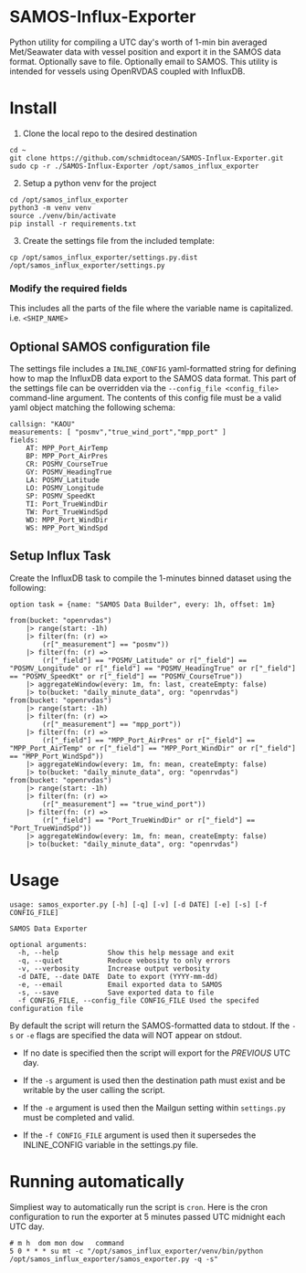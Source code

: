 # SAMOS-Influx-Exporter
Python utility for compiling a UTC day's worth of 1-min bin averaged Met/Seawater data with vessel position and export it in the SAMOS data format. Optionally save to file. Optionally email to SAMOS.  This utility is intended for vessels using OpenRVDAS coupled with InfluxDB.

# Install
1. Clone the local repo to the desired destination
```
cd ~
git clone https://github.com/schmidtocean/SAMOS-Influx-Exporter.git
sudo cp -r ./SAMOS-Influx-Exporter /opt/samos_influx_exporter
```

2. Setup a python venv for the project
```
cd /opt/samos_influx_exporter
python3 -m venv venv
source ./venv/bin/activate
pip install -r requirements.txt
```

3. Create the settings file from the included template:
```
cp /opt/samos_influx_exporter/settings.py.dist /opt/samos_influx_exporter/settings.py
```

### Modify the required fields
This includes all the parts of the file where the variable name is capitalized. i.e. `<SHIP_NAME>`

## Optional SAMOS configuration file
The settings file includes a `INLINE_CONFIG` yaml-formatted string for defining how to map the InfluxDB data export to the SAMOS data format.  This part of the settings file can be overridden via the `--config_file <config_file>` command-line argument.  The contents of this config file must be a valid yaml object matching the following schema:

```
callsign: "KAOU"
measurements: [ "posmv","true_wind_port","mpp_port" ]
fields:
    AT: MPP_Port_AirTemp
    BP: MPP_Port_AirPres
    CR: POSMV_CourseTrue
    GY: POSMV_HeadingTrue
    LA: POSMV_Latitude
    LO: POSMV_Longitude
    SP: POSMV_SpeedKt
    TI: Port_TrueWindDir
    TW: Port_TrueWindSpd
    WD: MPP_Port_WindDir
    WS: MPP_Port_WindSpd
```

## Setup Influx Task
Create the InfluxDB task to compile the 1-minutes binned dataset using the following:
```
option task = {name: "SAMOS Data Builder", every: 1h, offset: 1m}

from(bucket: "openrvdas")
	|> range(start: -1h)
	|> filter(fn: (r) =>
		(r["_measurement"] == "posmv"))
	|> filter(fn: (r) =>
		(r["_field"] == "POSMV_Latitude" or r["_field"] == "POSMV_Longitude" or r["_field"] == "POSMV_HeadingTrue" or r["_field"] == "POSMV_SpeedKt" or r["_field"] == "POSMV_CourseTrue"))
	|> aggregateWindow(every: 1m, fn: last, createEmpty: false)
	|> to(bucket: "daily_minute_data", org: "openrvdas")
from(bucket: "openrvdas")
	|> range(start: -1h)
	|> filter(fn: (r) =>
		(r["_measurement"] == "mpp_port"))
	|> filter(fn: (r) =>
		(r["_field"] == "MPP_Port_AirPres" or r["_field"] == "MPP_Port_AirTemp" or r["_field"] == "MPP_Port_WindDir" or r["_field"] == "MPP_Port_WindSpd"))
	|> aggregateWindow(every: 1m, fn: mean, createEmpty: false)
	|> to(bucket: "daily_minute_data", org: "openrvdas")
from(bucket: "openrvdas")
	|> range(start: -1h)
	|> filter(fn: (r) =>
		(r["_measurement"] == "true_wind_port"))
	|> filter(fn: (r) =>
		(r["_field"] == "Port_TrueWindDir" or r["_field"] == "Port_TrueWindSpd"))
	|> aggregateWindow(every: 1m, fn: mean, createEmpty: false)
	|> to(bucket: "daily_minute_data", org: "openrvdas")
```

# Usage
```
usage: samos_exporter.py [-h] [-q] [-v] [-d DATE] [-e] [-s] [-f CONFIG_FILE]

SAMOS Data Exporter

optional arguments:
  -h, --help            Show this help message and exit
  -q, --quiet           Reduce vebosity to only errors
  -v, --verbosity       Increase output verbosity
  -d DATE, --date DATE  Date to export (YYYY-mm-dd)
  -e, --email           Email exported data to SAMOS
  -s, --save            Save exported data to file
  -f CONFIG_FILE, --config_file CONFIG_FILE Used the specifed configuration file
```

By default the script will return the SAMOS-formatted data to stdout. If the `-s` or `-e` flags are specified the data will NOT appear on stdout.

- If no date is specified then the script will export for the *PREVIOUS* UTC day.

- If the `-s` argument is used then the destination path must exist and be writable by the user calling the script.

- If the `-e` argument is used then the Mailgun setting within `settings.py` must be completed and valid.

- If the `-f CONFIG_FILE` argument is used then it supersedes the INLINE_CONFIG variable in the settings.py file.

# Running automatically
Simpliest way to automatically run the script is `cron`. Here is the cron configuration to run the exporter at 5 minutes passed UTC midnight each UTC day.
```
# m h  dom mon dow   command
5 0 * * * su mt -c "/opt/samos_influx_exporter/venv/bin/python /opt/samos_influx_exporter/samos_exporter.py -q -s"
```
